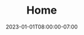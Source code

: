 ---
title: 'Home'
date: 2023-01-01T08:00:00-07:00
blocks:
- layout: select-cta
  options:
    - copy: See upcoming workshops
      url: /workshops/workshops-upcoming/
    - copy: Request a workshop
      url: https://amy.carpentries.org/forms/workshop/
    - copy: See the curriculum
      url: /lessons/
    - copy: Donate to The Carpentries
      url: "https://www.zeffy.com/en-US/donation-form/donate-to-make-a-difference-7497?utm_source=librarycarpentry"
- layout: hero
  title: Library Carpentry is a lesson program within The Carpentries teaching software and data skills for people working in library- and information-related roles.
  image: /images/hero-background.jpg
  text_color: white
---